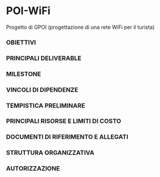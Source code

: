 # POI-WiFi      
Progetto di GPOI (progettazione di una rete WiFi per il turista)


### OBIETTIVI

### PRINCIPALI DELIVERABLE

### MILESTONE

### VINCOLI DI DIPENDENZE

### TEMPISTICA PRELIMINARE

### PRINCIPALI RISORSE E LIMITI DI COSTO 

### DOCUMENTI DI RIFERIMENTO E ALLEGATI 

### STRUTTURA ORGANIZZATIVA

### AUTORIZZAZIONE




